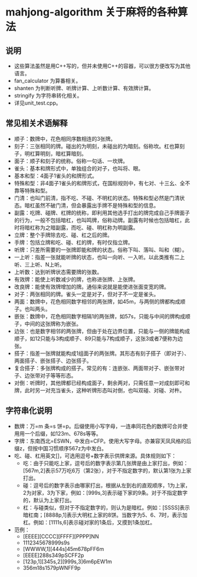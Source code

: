 mahjong-algorithm 关于麻将的各种算法
=========

## 说明
- 这些算法虽然是用C++写的，但并未使用C++的容器，可以很方便改写为其他语言。
- fan_calculator 为算番相关。
- shanten 为判断听牌、听牌计算、上听数计算、有效牌计算。
- stringify 为字符串转化相关。
- 详见unit_test.cpp。

## 常见相关术语解释
- 顺子：数牌中，花色相同序数相连的3张牌。
- 刻子：三张相同的牌。碰出的为明刻，未碰出的为暗刻。俗称坎。杠也算刻子，明杠算明刻，暗杠算暗刻。
- 面子：顺子和刻子的统称。俗称一句话、一坎牌。
- 雀头：基本和牌形式中，单独组合的对子，也叫将、眼。
- 基本和型：4面子1雀头的和牌形式。
- 特殊和型：非4面子1雀头的和牌形式，在国标规则中，有七对、十三幺、全不靠等特殊和型。
- 门清：也叫门前清，指不吃、不碰、不明杠的状态。特殊和型必然是门清状态。暗杠虽然不破门清，但会暴露出手牌不是特殊和型的信息。
- 副露：吃牌、碰牌、杠牌的统称，即利用其他选手打出的牌完成自己手牌面子的行为，一般不包括暗杠，也叫鸣牌，俗称动牌。副露有时候也包括暗杠，此时将暗杠称为之暗副露，而吃、碰、明杠称为明副露。
- 立牌：整个手牌除去吃、碰、杠之后的牌。
- 手牌：包括立牌和吃、碰、杠的牌，有时仅指立牌。
- 听牌：只差所需要的一张牌即能和牌的状态。俗称下叫、落叫、叫和（糊）。
- 一上听：指差一张就能听牌的状态，也叫一向听、一入听。以此类推有二上听、三上听、N上听。
- 上听数：达到听牌状态需要牌的张数。
- 有效牌：能使上听数减少的牌，也称进张牌、上张牌。
- 改良牌：能使有效牌增加的牌。通俗来说就是能使进张面变宽的牌。
- 对子：两张相同的牌。雀头一定是对子，但对子不一定是雀头。
- 两面：数牌中，花色相同数字相邻的两张牌，如45m，与两侧的牌都构成顺子。也叫两头。
- 嵌张：数牌中，花色相同数字相隔1的两张牌，如57s，只能与中间的牌构成顺子，中间的这张牌称为嵌张。
- 边张：也是数字相邻的两张牌，但由于处在边界位置，只能与一侧的牌能构成顺子，如12只能与3构成顺子、89只能与7构成顺子，这张3或者7便称为边张。
- 搭子：指差一张牌就能构成1组面子的两张牌。其形态有刻子搭子（即对子）、两面搭子、嵌张搭子、边张搭子。
- 复合搭子：多张牌构成的搭子。常见的有：连嵌张、两面带对子、嵌张带对子、边张带对子等等形态。
- 对倒：听牌时，其他牌都已经构成面子，剩余两对，只需任意一对成刻即可和牌，此时另一对充当雀头，这种听牌形态叫对倒，也叫双碰、对碰、对杵。

## 字符串化说明
 - 数牌：万=m 条=s 饼=p。后缀使用小写字母，一连串同花色的数牌可合并使用用一个后缀，如123m、678s等等。
 - 字牌：东南西北=ESWN，中发白=CFP。使用大写字母。亦兼容天凤风格的后缀z，但按中国习惯顺序567z为中发白。
 - 吃、碰、杠用英文\[\]，可选用逗号+数字表示供牌来源。具体规则如下：
   - 吃：由于只能吃上家，逗号后的数字表示第几张牌是由上家打出，例如：\[567m,2\]表示57万吃6万（第2张），对于不指定数字的，默认第1张为上家打出。
   - 碰：逗号后的数字表示由哪家打出，根据从左到右的直观顺序，1为上家，2为对家，3为下家，例如：\[999s,3\]表示碰下家的9条。对于不指定数字的，默认为上家打出。
   - 杠：与碰类似，但对于不指定数字的，则认为是暗杠。例如：\[SSSS\]表示暗杠南；\[8888p,1\]表示大明杠上家的8饼。当数字为5、6、7时，表示加杠。例如：\[1111s,6\]表示碰对家的1条后，又摸到1条加杠。
 - 范例：
   - \[EEEE\]\[CCCC\]\[FFFF\]\[PPPP\]NN
   - 1112345678999s9s
   - \[WWWW,1\]\[444s\]45m678pFF6m
   - \[EEEE\]288s349pSCFF2p
   - \[123p,1\]\[345s,2\]\[999s,3\]6m6pEW1m
   - 356m18s1579pWNFF9p
